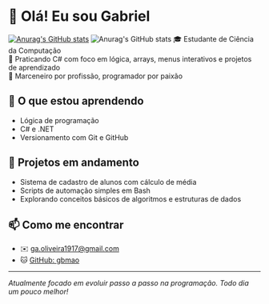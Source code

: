 # 👋 Olá! Eu sou Gabriel

[![Anurag's GitHub stats](https://github-readme-stats.vercel.app/api?username=gbmao)](https://github.com/anuraghazra/github-readme-stats)
![Anurag's GitHub stats](https://github-readme-stats.vercel.app/api?username=gbmao&show_icons=true&theme=radical)
🎓 Estudante de Ciência da Computação  
🧰 Praticando C# com foco em lógica, arrays, menus interativos e projetos de aprendizado  
🔨 Marceneiro por profissão, programador por paixão  

## 🧠 O que estou aprendendo
- Lógica de programação
- C# e .NET
- Versionamento com Git e GitHub

## 🔄 Projetos em andamento
- Sistema de cadastro de alunos com cálculo de média
- Scripts de automação simples em Bash
- Explorando conceitos básicos de algoritmos e estruturas de dados

## 📫 Como me encontrar
- ✉️ [ga.oliveira1917@gmail.com](mailto:ga.oliveira1917@gmail.com)
- 🐱 [GitHub: gbmao](https://github.com/gbmao)


---

*Atualmente focado em evoluir passo a passo na programação. Todo dia um pouco melhor!*


<!--
**gbmao/gbmao** is a ✨ _special_ ✨ repository because its `README.md` (this file) appears on your GitHub profile.

Here are some ideas to get you started:

- 🔭 I’m currently working on ...
- 🌱 I’m currently learning ...
- 👯 I’m looking to collaborate on ...
- 🤔 I’m looking for help with ...
- 💬 Ask me about ...
- 📫 How to reach me: ...
- 😄 Pronouns: ...
- ⚡ Fun fact: ...
-->
